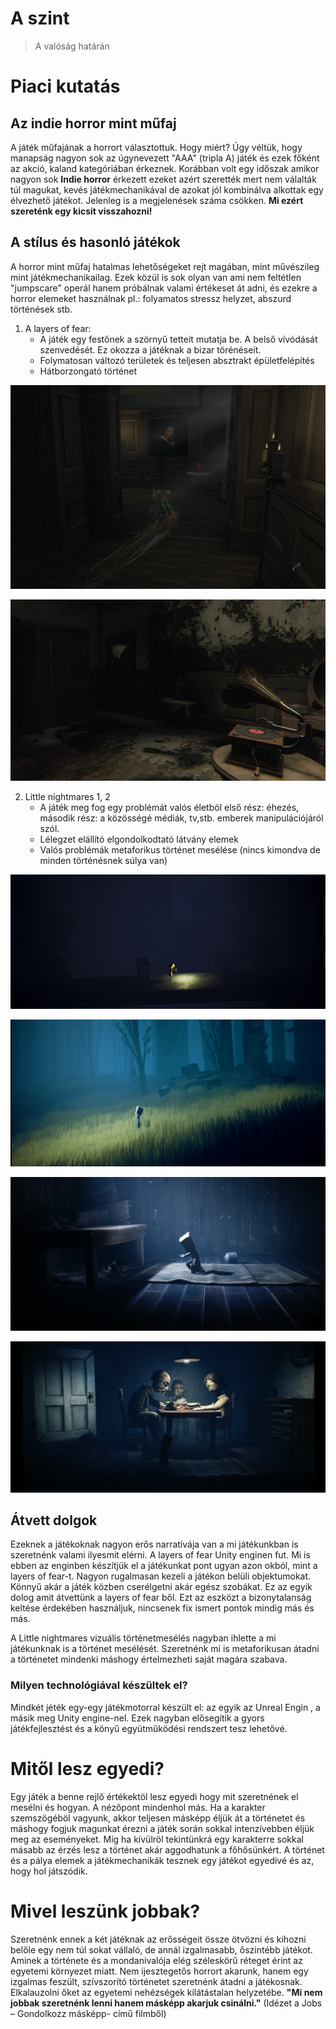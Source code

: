 # A szint 
> A valóság határán

# Piaci kutatás

## Az indie horror mint műfaj

 A játék műfajának a horrort választottuk. Hogy miért? Úgy véltük, hogy manapság nagyon sok az úgynevezett "AAA" (tripla A) játék és ezek főként az akció, kaland kategóriában érkeznek. Korábban volt egy időszak amikor nagyon sok __Indie horror__ érkezett ezeket azért szerették mert nem válalták túl magukat, kevés játékmechanikával de azokat jól kombinálva alkottak egy élvezhető játékot. Jelenleg is a megjelenések száma csökken. __Mi ezért szereténk egy kicsit visszahozni!__

## A stílus és hasonló játékok

A horror mint műfaj hatalmas lehetőségeket rejt magában, mint művészileg mint játékmechanikailag. Ezek közül is sok olyan van ami nem feltétlen "jumpscare" operál hanem próbálnak valami értékeset át adni, és ezekre a horror elemeket használnak pl.: folyamatos stressz helyzet, abszurd történések stb.

1. A layers of fear:
   - A játék egy festőnek a szörnyű tetteit mutatja be. A belső vívódását szenvedését. Ez okozza a játéknak a bizar törénéseit.
   - Folymatosan változó területek és teljesen absztrakt épületfelépítés
   - Hátborzongató történet

![layers of fear](https://github.com/mozes20/AszintUnity/blob/M%C3%B3zes/leyers1.png?raw=true)

![layers of fear](https://github.com/mozes20/AszintUnity/blob/M%C3%B3zes/layers2.png?raw=true)

2. Little nightmares 1, 2
   - A játék meg fog egy problémát valós életböl első rész: éhezés, második rész: a közösségé médiák, tv,stb. emberek manipulációjáról szól.
   - Lélegzet elállító elgondolkodtató látvány elemek
   - Valós problémák metaforikus történet mesélése (nincs kimondva de minden történésnek súlya van)

![Little nightmares](https://github.com/mozes20/AszintUnity/blob/M%C3%B3zes/little1.png?raw=true)

![Little nightmares](https://github.com/mozes20/AszintUnity/blob/M%C3%B3zes/little2.png?raw=true)

![Little nightmares](https://github.com/mozes20/AszintUnity/blob/M%C3%B3zes/Little3.png?raw=true)

![Little nightmares](https://github.com/mozes20/AszintUnity/blob/M%C3%B3zes/little4.png?raw=true)



## Átvett dolgok

Ezeknek a játékoknak nagyon erős narratívája van a mi játékunkban is szeretnénk valami ilyesmit elérni. A layers of fear Unity enginen fut. Mi is ebben az enginben készítjük el a játékunkat pont ugyan azon okból, mint a layers of fear-t. Nagyon rugalmasan kezeli a játékon belüli objektumokat. Könnyű akár a játék közben cserélgetni akár egész szobákat. Ez az egyik dolog amit átvettünk a layers of fear ből. Ezt az eszközt a bizonytalanság keltése érdekében használjuk, nincsenek fix ismert pontok mindig más és más.

A Little nightmares vizuális történetmesélés nagyban ihlette a mi játékunknak is a történet mesélését. Szeretnénk mi is metaforikusan átadni a történetet mindenki máshogy értelmezheti saját magára szabava.

### Milyen technológiával készültek el?

  Mindkét jéték egy-egy játékmotorral készült el: az egyik az Unreal Engin , a másik meg Unity engine-nel. Ezek nagyban elősegítik a gyors játékfejlesztést és a könyű együtműködési rendszert tesz lehetővé.


# Mitől lesz egyedi?
Egy játék a benne rejlő értékektöl lesz egyedi hogy mit szeretnének el mesélni és hogyan. A nézőpont mindenhol más. Ha a karakter szemszögéböl vagyunk, akkor teljesen másképp éljük át a történetet és máshogy fogjuk magunkat érezni a játék során sokkal intenzívebben éljük meg az eseményeket. Míg ha kívülröl tekintünkrá egy karakterre sokkal másabb az érzés lesz a történet akár aggodhatunk a főhősünkért. A történet és a pálya elemek a játékmechanikák tesznek egy játékot egyedivé és az, hogy hol játszódik.


# __Mivel leszünk jobbak?__

Szeretnénk ennek a két játéknak az erősségeit össze ötvözni és kihozni belőle egy nem túl sokat vállaló, de annál izgalmasabb, őszintébb játékot. Aminek a története és a mondanivalója elég széleskörű réteget érint az egyetemi környezet miatt. Nem  ijesztegetős horrort akarunk, hanem egy izgalmas feszült, szívszorító történetet szeretnénk átadni a játékosnak. Elkalauzolni őket az egyetemi nehézségek kilátástalan helyzetébe. 
__"Mi nem jobbak szeretnénk lenni hanem másképp akarjuk csinálni."__ (Idézet a Jobs – Gondolkozz másképp- című filmből)





